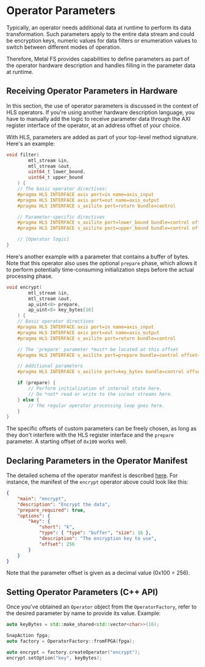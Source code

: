 # Operator Parameters

Typically, an operator needs additional data at runtime to perform its data transformation.
Such parameters apply to the entire data stream and could be encryption keys, numeric values for data filters or enumeration values to switch between different modes of operation.

Therefore, Metal FS provides capabilities to define parameters as part of the operator hardware description and handles filling in the parameter data at runtime.

## Receiving Operator Parameters in Hardware

In this section, the use of operator parameters is discussed in the context of HLS operators.
If you're using another hardware description language, you have to manually add the logic to receive parameter data through the AXI register interface of the operator, at an address offset of your choice.

With HLS, parameters are added as part of your top-level method signature.
Here's an example:

```cpp
void filter(
        mtl_stream &in,
        mtl_stream &out,
        uint64_t lower_bound,
        uint64_t upper_bound
    ) {
    // The basic operator directives:
    #pragma HLS INTERFACE axis port=in name=axis_input
    #pragma HLS INTERFACE axis port=out name=axis_output
    #pragma HLS INTERFACE s_axilite port=return bundle=control

    // Parameter-specific directives
    #pragma HLS INTERFACE s_axilite port=lower_bound bundle=control offset=0x100
    #pragma HLS INTERFACE s_axilite port=upper_bound bundle=control offset=0x110

    // [Operator logic]
}
```

Here's another example with a parameter that contains a buffer of bytes.
Note that this operator also uses the optional `prepare` phase, which allows it to perform potentially time-consuming initialization steps before the actual processing phase.

```cpp
void encrypt(
        mtl_stream &in,
        mtl_stream &out,
        ap_uint<8> prepare,
        ap_uint<8> key_bytes[16]
    ) {
    // Basic operator directives
    #pragma HLS INTERFACE axis port=in name=axis_input
    #pragma HLS INTERFACE axis port=out name=axis_output
    #pragma HLS INTERFACE s_axilite port=return bundle=control

    // The 'prepare' parameter *must* be located at this offset
    #pragma HLS INTERFACE s_axilite port=prepare bundle=control offset=0x010

    // Additional parameters
    #pragma HLS INTERFACE s_axilite port=key_bytes bundle=control offset=0x100

    if (prepare) {
        // Perform initialization of internal state here.
        // Do *not* read or write to the in/out streams here.
    } else {
        // The regular operator processing loop goes here.
    }
}
```

The specific offsets of custom parameters can be freely chosen, as long as they don't interfere with the HLS register interface and the `prepare` parameter.
A starting offset of `0x100` works well.

## Declaring Parameters in the Operator Manifest

The detailed schema of the operator manifest is described [here](operator_manifest).
For instance, the manifest of the `encrypt` operator above could look like this:

```json
{
    "main": "encrypt",
    "description": "Encrypt the data",
    "prepare_required": true,
    "options": {
        "key": {
            "short": "k",
            "type": { "type": "buffer", "size": 16 },
            "description": "The encryption key to use",
            "offset": 256
        }
    }
}
```

Note that the parameter offset is given as a decimal value (0x100 = 256).

## Setting Operator Parameters (C++ API)

Once you've obtained an `Operator` object from the `OperatorFactory`, refer to the desired parameter by name to provide its value.
Example:

```cpp
auto keyBytes = std::make_shared<std::vector<char>>(16);

SnapAction fpga;
auto factory = OperatorFactory::fromFPGA(fpga);

auto encrypt = factory.createOperator("encrypt");
encrypt.setOption("key", keyBytes);
```
